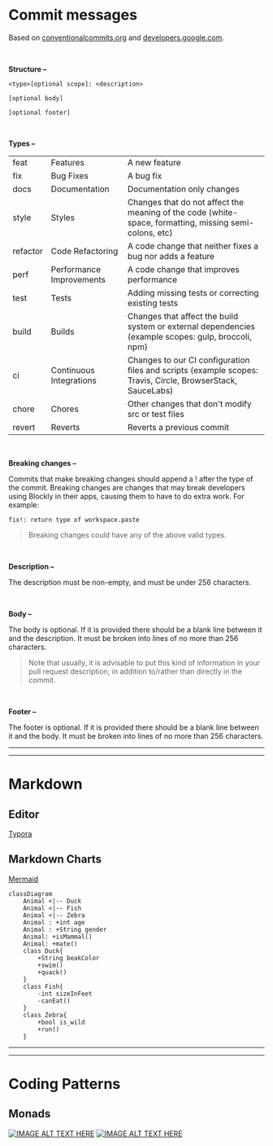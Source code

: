 # Commit messages

Based on [conventionalcommits.org](https://www.conventionalcommits.org/en/v1.0.0/) and [developers.google.com](https://developers.google.com/blockly/guides/modify/contribute/commits).

<br>

**Structure –**

```plain
<type>[optional scope]: <description>

[optional body]

[optional footer]
```

<br>

**Types –**

|          |                          |                                                                                                             |
| -------- | ------------------------ | ----------------------------------------------------------------------------------------------------------- |
| feat     | Features                 | A new feature                                                                                               |
| fix      | Bug Fixes                | A bug fix                                                                                                   |
| docs     | Documentation            | Documentation only changes                                                                                  |
| style    | Styles                   | Changes that do not affect the meaning of the code (white-space, formatting, missing semi-colons, etc)      |
| refactor | Code Refactoring         | A code change that neither fixes a bug nor adds a feature                                                   |
| perf     | Performance Improvements | A code change that improves performance                                                                     |
| test     | Tests                    | Adding missing tests or correcting existing tests                                                           |
| build    | Builds                   | Changes that affect the build system or external dependencies (example scopes: gulp, broccoli, npm)         |
| ci       | Continuous Integrations  | Changes to our CI configuration files and scripts (example scopes: Travis, Circle, BrowserStack, SauceLabs) |
| chore    | Chores                   | Other changes that don't modify src or test files                                                           |
| revert   | Reverts                  | Reverts a previous commit                                                                                   |

<br>

**Breaking changes –**

Commits that make breaking changes should append a ! after the type of the commit. Breaking changes are changes that may break developers using Blockly in their apps, causing them to have to do extra work. For example:

```plain
fix!: return type of workspace.paste
```

> Breaking changes could have any of the above valid types.

<br>

**Description –**

The description must be non-empty, and must be under 256 characters.

<br>

**Body –**

The body is optional. If it is provided there should be a blank line between it and the description. It must be broken into lines of no more than 256 characters.

> Note that usually, it is advisable to put this kind of information in your pull request description, in addition to/rather than directly in the commit.

<br>

**Footer –**

The footer is optional. If it is provided there should be a blank line between it and the body. It must be broken into lines of no more than 256 characters.

---
---

# Markdown

## Editor

[Typora](https://typora.io/)

## Markdown Charts

[Mermaid](https://mermaid-js.github.io/mermaid/#/README?id=diagram-types)

```mermaid
classDiagram
    Animal <|-- Duck
    Animal <|-- Fish
    Animal <|-- Zebra
    Animal : +int age
    Animal : +String gender
    Animal: +isMammal()
    Animal: +mate()
    class Duck{
        +String beakColor
        +swim()
        +quack()
    }
    class Fish{
        -int sizeInFeet
        -canEat()
    }
    class Zebra{
        +bool is_wild
        +run()
    }
```

---
---

# Coding Patterns

## Monads

[![IMAGE ALT TEXT HERE](http://img.youtube.com/vi/C2w45qRc3aU/0.jpg)](https://www.youtube.com/watch?v=C2w45qRc3aU)
[![IMAGE ALT TEXT HERE](http://img.youtube.com/vi/VgA4wCaxp-Q/0.jpg)](https://www.youtube.com/watch?v=VgA4wCaxp-Q)
